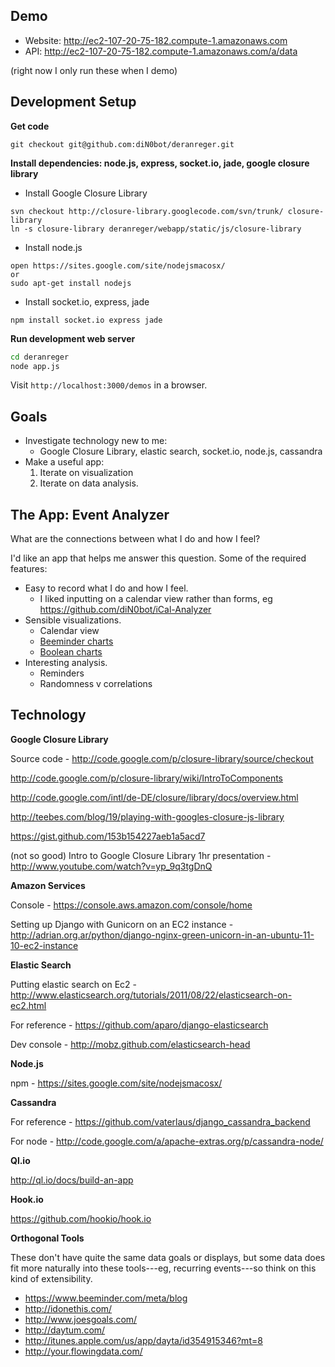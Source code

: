 Demo
----

- Website: http://ec2-107-20-75-182.compute-1.amazonaws.com
- API: http://ec2-107-20-75-182.compute-1.amazonaws.com/a/data

(right now I only run these when I demo)

Development Setup
-----------------

**Get code**

```
git checkout git@github.com:diN0bot/deranreger.git
```

**Install dependencies: node.js, express, socket.io, jade, google closure library**

* Install Google Closure Library

```
svn checkout http://closure-library.googlecode.com/svn/trunk/ closure-library
ln -s closure-library deranreger/webapp/static/js/closure-library
```

* Install node.js

```
open https://sites.google.com/site/nodejsmacosx/
or
sudo apt-get install nodejs
```

* Install socket.io, express, jade

```
npm install socket.io express jade
```

**Run development web server**

```bash
cd deranreger
node app.js
```

Visit `http://localhost:3000/demos` in a browser.


Goals
-----

- Investigate technology new to me:
  - Google Closure Library, elastic search, socket.io, node.js, cassandra
- Make a useful app:
  1. Iterate on visualization
  1. Iterate on data analysis.


The App: Event Analyzer
-----------------------

What are the connections between what I do and how I feel?

I'd like an app that helps me answer this question. Some of the required features:

- Easy to record what I do and how I feel.
  - I liked inputting on a calendar view rather than forms, eg https://github.com/diN0bot/iCal-Analyzer
- Sensible visualizations.
  - Calendar view
  - [Beeminder charts](https://www.beeminder.com)
  - [Boolean charts](http://idonethis.com/)
- Interesting analysis.
  - Reminders
  - Randomness v correlations


Technology
----------

**Google Closure Library**

Source code - http://code.google.com/p/closure-library/source/checkout

http://code.google.com/p/closure-library/wiki/IntroToComponents

http://code.google.com/intl/de-DE/closure/library/docs/overview.html

http://teebes.com/blog/19/playing-with-googles-closure-js-library

https://gist.github.com/153b154227aeb1a5acd7

(not so good) Intro to Google Closure Library 1hr presentation - http://www.youtube.com/watch?v=yp_9q3tgDnQ

**Amazon Services**

Console - https://console.aws.amazon.com/console/home

Setting up Django with Gunicorn on an EC2 instance - http://adrian.org.ar/python/django-nginx-green-unicorn-in-an-ubuntu-11-10-ec2-instance

**Elastic Search**

Putting elastic search on Ec2 - http://www.elasticsearch.org/tutorials/2011/08/22/elasticsearch-on-ec2.html

For reference - https://github.com/aparo/django-elasticsearch

Dev console - http://mobz.github.com/elasticsearch-head

**Node.js**

npm - https://sites.google.com/site/nodejsmacosx/

**Cassandra**

For reference - https://github.com/vaterlaus/django_cassandra_backend

For node - http://code.google.com/a/apache-extras.org/p/cassandra-node/

**Ql.io**

http://ql.io/docs/build-an-app

**Hook.io**

https://github.com/hookio/hook.io

**Orthogonal Tools**

These don't have quite the same data goals or displays, but some data does fit more naturally into these tools---eg, recurring events---so think on this kind of extensibility.

- https://www.beeminder.com/meta/blog
- http://idonethis.com/
- http://www.joesgoals.com/
- http://daytum.com/
- http://itunes.apple.com/us/app/dayta/id354915346?mt=8
- http://your.flowingdata.com/
